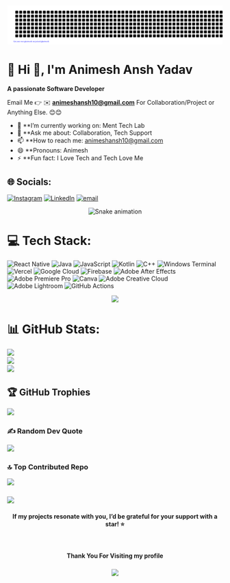 ![gitartwork](gitartwork.svg)

# 💫 Hi 👋, I'm Animesh Ansh Yadav
**A passionate Software Developer**

Email Me 👉 ✉️ **animeshansh10@gmail.com** For Collaboration/Project or Anything Else. 😊😊

- 🔭 **I’m currently working on: Ment Tech Lab
- 💬 **Ask me about: Collaboration, Tech Support
- 📫 **How to reach me: animeshansh10@gmail.com
- 😄 **Pronouns: Animesh 
- ⚡ **Fun fact: I Love Tech and Tech Love Me
  
## 🌐 Socials:
[![Instagram](https://img.shields.io/badge/Instagram-%23E4405F.svg?logo=Instagram&logoColor=white)](https://instagram.com/animesh.yadav10) [![LinkedIn](https://img.shields.io/badge/LinkedIn-%230077B5.svg?logo=linkedin&logoColor=white)](https://linkedin.com/in/animesh-ansh-yadav) [![email](https://img.shields.io/badge/Email-D14836?logo=gmail&logoColor=white)](mailto:animeshansh10@gmail.com) 

<!-- Snake Game Repo View -->

<div align="center">
  <img src="https://profile-readme-generator.com/assets/snake.svg" alt="Snake animation" />
</div>

# 💻 Tech Stack:
![React Native](https://img.shields.io/badge/react_native-%2320232a.svg?style=flat&logo=react&logoColor=%2361DAFB) ![Java](https://img.shields.io/badge/java-%23ED8B00.svg?style=flat&logo=openjdk&logoColor=white) ![JavaScript](https://img.shields.io/badge/javascript-%23323330.svg?style=flat&logo=javascript&logoColor=%23F7DF1E) ![Kotlin](https://img.shields.io/badge/kotlin-%237F52FF.svg?style=flat&logo=kotlin&logoColor=white) ![C++](https://img.shields.io/badge/c++-%2300599C.svg?style=flat&logo=c%2B%2B&logoColor=white) ![Windows Terminal](https://img.shields.io/badge/Windows%20Terminal-%234D4D4D.svg?style=flat&logo=windows-terminal&logoColor=white) ![Vercel](https://img.shields.io/badge/vercel-%23000000.svg?style=flat&logo=vercel&logoColor=white) ![Google Cloud](https://img.shields.io/badge/GoogleCloud-%234285F4.svg?style=flat&logo=google-cloud&logoColor=white) ![Firebase](https://img.shields.io/badge/firebase-a08021?style=flat&logo=firebase&logoColor=ffcd34) ![Adobe After Effects](https://img.shields.io/badge/Adobe%20After%20Effects-9999FF.svg?style=flat&logo=Adobe%20After%20Effects&logoColor=white) ![Adobe Premiere Pro](https://img.shields.io/badge/Adobe%20Premiere%20Pro-9999FF.svg?style=flat&logo=Adobe%20Premiere%20Pro&logoColor=white) ![Canva](https://img.shields.io/badge/Canva-%2300C4CC.svg?style=flat&logo=Canva&logoColor=white) ![Adobe Creative Cloud](https://img.shields.io/badge/Adobe%20Creative%20Cloud-DA1F26.svg?style=flat&logo=Adobe%20Creative%20Cloud&logoColor=white) ![Adobe Lightroom](https://img.shields.io/badge/Adobe%20Lightroom-31A8FF.svg?style=flat&logo=Adobe%20Lightroom&logoColor=white) ![GitHub Actions](https://img.shields.io/badge/github%20actions-%232671E5.svg?style=flat&logo=githubactions&logoColor=white)

<div align="center">
<img  height="150" src="https://user-images.githubusercontent.com/74038190/229223156-0cbdaba9-3128-4d8e-8719-b6b4cf741b67.gif"  />
</div>

# 📊 GitHub Stats:
![](https://github-readme-stats.vercel.app/api?username=siefer2005&theme=dark&hide_border=false&include_all_commits=true&count_private=false)<br/>
![](https://nirzak-streak-stats.vercel.app/?user=siefer2005&theme=dark&hide_border=false)<br/>
![](https://github-readme-stats.vercel.app/api/top-langs/?username=siefer2005&theme=dark&hide_border=false&include_all_commits=true&count_private=false&layout=compact)

## 🏆 GitHub Trophies
![](https://github-profile-trophy.vercel.app/?username=siefer2005&theme=radical&no-frame=false&no-bg=true&margin-w=4)

### ✍️ Random Dev Quote
![](https://quotes-github-readme.vercel.app/api?type=horizontal&theme=radical)

### 🔝 Top Contributed Repo
![](https://github-contributor-stats.vercel.app/api?username=siefer2005&limit=5&theme=dark&combine_all_yearly_contributions=true)


###
<img src="https://www.animatedimages.org/data/media/562/animated-line-image-0184.gif" width="1920" />

<h4 align="center"> If my projects resonate with you, I’d be grateful for your support with a star!  ⭐<br><br><br><br>Thank You For Visiting my profile </h4>

###

<div align="center">
  <img height="200" src="https://user-images.githubusercontent.com/74038190/214644145-264f4759-7633-441e-9d67-d8dda9d50d26.gif"  />
</div>

<!-- Proudly created with GPRM ( https://gprm.itsvg.in ) -->

<!--
**siefer2005/siefer2005** is a ✨ _special_ ✨ repository because its `README.md` (this file) appears on your GitHub profile.

Here are some ideas to get you started:

- 🔭 I’m currently working on ...
- 🌱 I’m currently learning ...
- 👯 I’m looking to collaborate on ...
- 🤔 I’m looking for help with ...
- 💬 Ask me about ...
- 📫 How to reach me: ...
- 😄 Pronouns: ...
- ⚡ Fun fact: ...
-->
